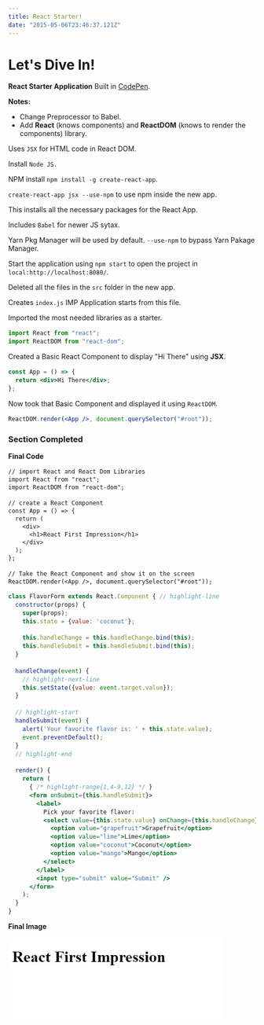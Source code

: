 ```yaml
---
title: React Starter!
date: "2015-05-06T23:46:37.121Z"
---
```


# Let's Dive In!

**React Starter Application** Built in [CodePen](https://codepen.io/navinnavi19/full/gJzQJO).

**Notes:**

- Change Preprocessor to Babel.
- Add **React** (knows components) and **ReactDOM** (knows to render the components) library.

Uses `JSX` for HTML code in React DOM.

Install `Node JS.`

NPM install `npm install -g create-react-app`.

`create-react-app jsx --use-npm` to use npm inside the new app.

This installs all the necessary packages for the React App.

Includes `Babel` for newer JS sytax.

Yarn Pkg Manager will be used by default.
`--use-npm` to bypass Yarn Pakage Manager.

Start the application using `npm start` to open the project in `local:http://localhost:8080/`.

Deleted all the files in the `src` folder in the new app.

Creates `index.js` IMP Application starts from this file.

Imported the most needed libraries as a starter.

```js
import React from "react";
import ReactDOM from "react-dom";
```

Created a Basic React Component to display "Hi There" using **JSX**.

```jsx
const App = () => {
  return <div>Hi There</div>;
};
```

Now took that Basic Component and displayed it using `ReactDOM`.

```jsx
ReactDOM.render(<App />, document.querySelector("#root"));
```

### Section Completed

**Final Code**

```jsx{1-2,6}{numberLines: true}
// import React and React Dom Libraries
import React from "react";
import ReactDOM from "react-dom";

// create a React Component
const App = () => {
  return (
    <div>
      <h1>React First Impression</h1>
    </div>
  );
};

// Take the React Component and show it on the screen
ReactDOM.render(<App />, document.querySelector("#root"));
```

```jsx
class FlavorForm extends React.Component { // highlight-line
  constructor(props) {
    super(props);
    this.state = {value: 'coconut'};

    this.handleChange = this.handleChange.bind(this);
    this.handleSubmit = this.handleSubmit.bind(this);
  }

  handleChange(event) {
    // highlight-next-line
    this.setState({value: event.target.value});
  }

  // highlight-start
  handleSubmit(event) {
    alert('Your favorite flavor is: ' + this.state.value);
    event.preventDefault();
  }
  // highlight-end

  render() {
    return (
      { /* highlight-range{1,4-9,12} */ }
      <form onSubmit={this.handleSubmit}>
        <label>
          Pick your favorite flavor:
          <select value={this.state.value} onChange={this.handleChange}>
            <option value="grapefruit">Grapefruit</option>
            <option value="lime">Lime</option>
            <option value="coconut">Coconut</option>
            <option value="mango">Mango</option>
          </select>
        </label>
        <input type="submit" value="Submit" />
      </form>
    );
  }
}
```

**Final Image**

![ReactFirstImpression](./ReactFirstImpression.jpg)
